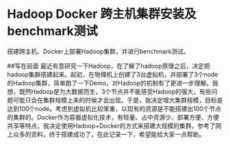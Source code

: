 # Hadoop Docker 跨主机集群安装及benchmark测试
搭建跨主机、Docker上部署Hadoop集群，并进行benchmark测试。

##写在前面
最近有意研究一下Hadoop，在了解了hadoop原理之后，决定把hadoop集群搭建起来。起初，在物理机上创建了3台虚拟机，并部署了3个node的Hadoop集群，简单跑了一下Demo，对Hadoop的机制有了更进一步理解。我想，既然Hadoop是为大数据而生，3个节点并不能感受Hadoop的强大，有些问题可能只会在集群规模上来的时候才会出现。于是，我决定增大集群规模，目标是达到100个node。考虑到虚拟机比较笨重，以现有的资源是不能搭建出100个节点的集群的。Docker作为容器虚拟化技术，有轻量、占中资源少、部署方便、方便共享等特点，我决定使用Hadoop+Docker的方式来搭建大规模的集群。参考了网上众多的资料，终于搭建成功了，在此记录一下，希望能给大家一点帮助。
